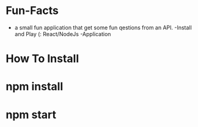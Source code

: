 # Fun-Facts
- a small fun application that get some fun qestions from an API. 
-Install and Play (:
React/NodeJs -Application
# How To Install 
# npm install
# npm start

